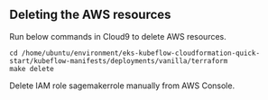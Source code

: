 ## Deleting the AWS resources

Run below commands in Cloud9 to delete AWS resources.

```shell
cd /home/ubuntu/environment/eks-kubeflow-cloudformation-quick-start/kubeflow-manifests/deployments/vanilla/terraform
make delete
```

Delete IAM role sagemakerrole manually from AWS Console.
